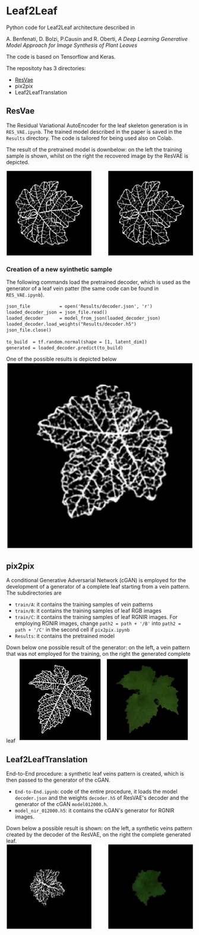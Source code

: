 # Leaf2Leaf

Python code for Leaf2Leaf architecture described in 

A. Benfenati, D. Bolzi, P.Causin and R. Oberti, *A Deep Learning Generative Model Approach for Image Synthesis of Plant Leaves*

The code is based on Tensorflow and Keras.

The repositoty has 3 directories:

- [ResVae](https://github.com/AleBenfe/Leaf2Leaf#resvae)
- pix2pix
- Leaf2LeafTranslation

## ResVae

The Residual Variational AutoEncoder for the leaf skeleton generation is in `RES_VAE.ipynb`. The trained model described in the paper is saved in the `Results` directory. The code is tailored for being used also on Colab.

The result of the pretrained model is downbelow: on the left the training sample is shown, whilst on the right the recovered image by the ResVAE is depicted.

![Image](https://github.com/AleBenfe/Leaf2Leaf/blob/main/Figures/ex_ResVae.png "Results of ResVAE")

### Creation of a new syinthetic sample

The following commands load the pretrained decoder, which is used as the generator of a leaf vein patter (the same code can be found in `RES_VAE.ipynb`).
```
json_file           = open('Results/decoder.json', 'r')
loaded_decoder_json = json_file.read()
loaded_decoder      = model_from_json(loaded_decoder_json)
loaded_decoder.load_weights("Results/decoder.h5")
json_file.close()

to_build  = tf.random.normal(shape = [1, latent_dim])
generated = loaded_decoder.predict(to_build)
```

One of the possible results is depicted below
![Image](https://github.com/AleBenfe/Leaf2Leaf/blob/main/Figures/ex_generated.png "Example of generated image")

## pix2pix

A conditional Generative Adversarial Network (cGAN) is employed for the development of a generator of a complete leaf starting from a vein pattern. The subdirectories are

* `train/A`: it contains the training samples of vein patterns
* `train/B`: it contains the training samples of leaf RGB images
* `train/C`: it contains the training samples of leaf RGNIR images. For employing RGNIR images, change `path2 = path + '/B'` into `path2 = path + '/C'` in the second cell if `pix2pix.ipynb` 
* `Results`: it contains the pretrained model

Down below one possible result of the generator: on the left, a vein pattern that was not employed for the training, on the right the generated complete leaf
![Image](https://github.com/AleBenfe/Leaf2Leaf/blob/main/Figures/not_seen.png "Unseen veins pattern") ![Image](https://github.com/AleBenfe/Leaf2Leaf/blob/main/Figures/generated.png "Complete generated image")

## Leaf2LeafTranslation

End-to-End procedure: a synthetic leaf veins pattern is created, which is then passed to the generator of the cGAN.  
* `End-to-End.ipynb`: code of the entire procedure, it loads the model `decoder.json` and the weights `decoder.h5` of ResVAE's decoder and the generator of the cGAN `model012000.h`. 
* `model_nir_012000.h5`: it contains the cGAN's generator for RGNIR images.

Down below a possible result is shown: on the left, a synthetic veins pattern created by the decoder of the ResVAE, on the right the complete generated leaf.
 ![Image](https://github.com/AleBenfe/Leaf2Leaf/blob/main/Figures/e2e.png "Unseen veins pattern") 



 
